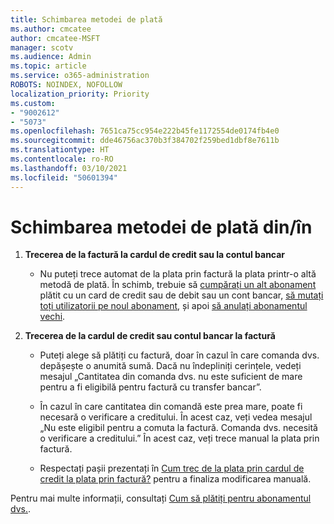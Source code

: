 ```yaml
---
title: Schimbarea metodei de plată
ms.author: cmcatee
author: cmcatee-MSFT
manager: scotv
ms.audience: Admin
ms.topic: article
ms.service: o365-administration
ROBOTS: NOINDEX, NOFOLLOW
localization_priority: Priority
ms.custom:
- "9002612"
- "5073"
ms.openlocfilehash: 7651ca75cc954e222b45fe1172554de0174fb4e0
ms.sourcegitcommit: dde46756ac370b3f384702f259bed1dbf8e7611b
ms.translationtype: HT
ms.contentlocale: ro-RO
ms.lasthandoff: 03/10/2021
ms.locfileid: "50601394"
---
```

# <a name="change-payment-method-fromto"></a>Schimbarea metodei de plată din/în

1. **Trecerea de la factură la cardul de credit sau la contul bancar**

    - Nu puteți trece automat de la plata prin factură la plata printr-o altă metodă de plată. În schimb, trebuie să [cumpărați un alt abonament](https://docs.microsoft.com/microsoft-365/commerce/try-or-buy-microsoft-365#buy-a-different-subscription) plătit cu un card de credit sau de debit sau un cont bancar, [să mutați toți utilizatorii pe noul abonament](https://docs.microsoft.com/microsoft-365/commerce/subscriptions/move-users-different-subscription), și apoi [să anulați abonamentul vechi](https://docs.microsoft.com/microsoft-365/commerce/subscriptions/cancel-your-subscription).

2. **Trecerea de la cardul de credit sau contul bancar la factură**

    - Puteți alege să plătiți cu factură, doar în cazul în care comanda dvs. depășește o anumită sumă. Dacă nu îndepliniți cerințele, vedeți mesajul „Cantitatea din comanda dvs. nu este suficient de mare pentru a fi eligibilă pentru factură cu transfer bancar”.

    - În cazul în care cantitatea din comandă este prea mare, poate fi necesară o verificare a creditului. În acest caz, veți vedea mesajul „Nu este eligibil pentru a comuta la factură. Comanda dvs. necesită o verificare a creditului.” În acest caz, veți trece manual la plata prin factură.

    - Respectați pașii prezentați în [Cum trec de la plata prin cardul de credit la plata prin factură?](how-do-i-change-from-credit-card-payments-to-invoice.md) pentru a finaliza modificarea manuală.

Pentru mai multe informații, consultați [Cum să plătiți pentru abonamentul dvs.](https://docs.microsoft.com/microsoft-365/commerce/billing-and-payments/pay-for-your-subscription).
